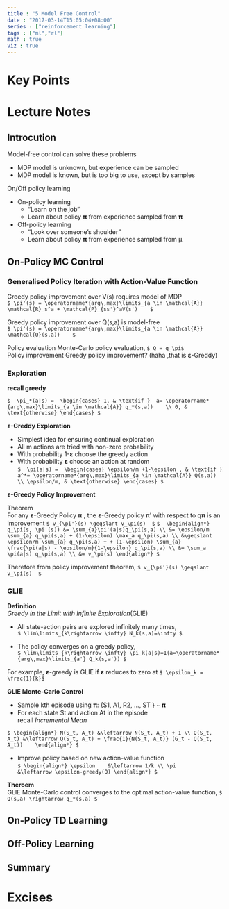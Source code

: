 ```yaml
---
title : "5 Model Free Control"
date : "2017-03-14T15:05:04+08:00"
series : ["reinforcement learning"]
tags : ["ml","rl"]
math : true
viz : true
---
```


# Key Points
# Lecture Notes

## Introcution
Model-free control can solve these problems   

- MDP model is unknown, but experience can be sampled           
- MDP model is known, but is too big to use, except by samples          
 
On/Off policy learning              

- On-policy learning              
    - “Learn on the job”                
    - Learn about policy 𝛑 from experience sampled from 𝛑     
- Off-policy learning         
    - “Look over someone’s shoulder”                
    - Learn about policy 𝛑 from experience sampled from μ                       

## On-Policy MC Control

### Generalised Policy Iteration with Action-Value Function

Greedy policy improvement over V(s) requires model of MDP           
`$ \pi'(s) = \operatorname*{arg\,max}\limits_{a \in \mathcal{A}} \mathcal{R}_s^a + \mathcal{P}_{ss'}^aV(s')    $`

Greedy policy improvement over Q(s,a) is model-free                 
`$ \pi'(s) = \operatorname*{arg\,max}\limits_{a \in \mathcal{A}} \mathcal{Q}(s,a))    $`

Policy evaluation Monte-Carlo policy evaluation, `$ Q = q_\pi$`             
Policy improvement Greedy policy improvement? (haha ,that is 𝝴-Greddy)


### Exploration
**recall greedy**   

`$ 
\pi_*(a|s) = 
\begin{cases}
    1, & \text{if }  a= \operatorname*{arg\,max}\limits_{a \in \mathcal{A}} q_*(s,a))    \\
    0, & \text{otherwise}
\end{cases}
$` 

**𝝴-Greddy Exploration**

- Simplest idea for ensuring continual exploration          
- All m actions are tried with non-zero probability             
- With probability 1-𝝴  choose the greedy action           
- With probability 𝝴 choose an action at random                
`$ 
\pi(a|s) = 
\begin{cases}
    \epsilon/m +1-\epsilon , & \text{if }  a^*= \operatorname*{arg\,max}\limits_{a \in \mathcal{A}} Q(s,a))    \\
    \epsilon/m, & \text{otherwise}
\end{cases}
$` 

**𝝴-Greedy Policy Improvement**          

Theorem         
For any 𝝴-Greedy Policy 𝛑 , the 𝝴-Greedy policy 𝛑' with respect to q𝛑 is an improvement `$ v_{\pi'}(s) \geqslant v_\pi(s)  $`
`$ 
\begin{align*}
q_\pi(s, \pi'(s)) &= \sum_{a}\pi'(a|s)q_\pi(s,a) \\
                  &= \epsilon/m \sum_{a} q_\pi(s,a) + (1-\epsilon) \max_a q_\pi(s,a) \\
                  &\geqslant  \epsilon/m \sum_{a} q_\pi(s,a) + + (1-\epsilon) \sum_{a} \frac{\pi(a|s) - \epsilon/m}{1-\epsilon} q_\pi(s,a) \\
                  &= \sum_a \pi(a|s) q_\pi(s,a) \\
                  &= v_\pi(s)
\end{align*}
$` 

Therefore from policy improvement theorem,  `$ v_{\pi'}(s) \geqslant v_\pi(s)  $`

### GLIE 
**Definition**          
_Greedy in the Limit with Infinite Exploration_(GLIE)   

- All state-action pairs are explored infinitely many times,               
`$ \lim\limits_{k\rightarrow \infty} N_k(s,a)=\infty $`             

- The policy converges on a greedy policy,                 
`$ \lim\limits_{k\rightarrow \infty} \pi_k(a|s)=1(a=\operatorname*{arg\,max}\limits_{a'} Q_k(s,a')) $`          

For example, 𝝴-greedy is GLIE if 𝝴 reduces to zero at `$ \epsilon_k = \frac{1}{k}$`

**GLIE Monte-Carlo Control**        

- Sample kth episode using 𝛑: {S1, A1, R2, ..., ST } ∼ 𝛑          
- For each state St and action At in the episode        
recall _Incremental Mean_          

`$
\begin{align*}
    N(S_t, A_t) &\leftarrow N(S_t, A_t) + 1 \\
    Q(S_t, A_t) &\leftarrow Q(S_t, A_t) + \frac{1}{N(S_t, A_t)} (G_t - Q(S_t, A_t))   
\end{align*}
$`      
- Improve policy based on new action-value function             
`$
\begin{align*}
    \epsilon    &\leftarrow 1/k \\
    \pi         &\leftarrow \epsilon-greedy(Q)
\end{align*}
$`  

**Theroem**     
GLIE Monte-Carlo control converges to the optimal action-value function, `$ Q(s,a) \rightarrow q_*(s,a) $`

## On-Policy TD Learning

## Off-Policy Learning

## Summary

# Excises